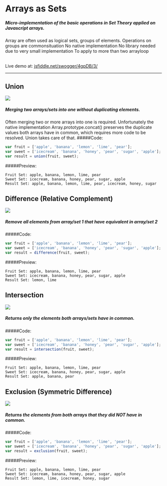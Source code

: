 Arrays as Sets
========
##### Micro-implementation of the basic operations in Set Theory applied on Javascript arrays.

Array are often used as logical sets, groups of elements. 
Operations on groups are commonsituation
No native implementation
No library needed due to very small implementation 
To apply to more than two arrayloop

<br/>Live demo at: <a href='http://jsfiddle.net/swogger/4gpDB/3/' target='_blank'>jsfiddle.net/swogger/4gpDB/3/</a>

-------


Union
--------


<img src='http://upload.wikimedia.org/wikipedia/commons/3/30/Venn0111.svg'/>

##### Merging two arrays/sets into one without duplicating elements.

Often merging two or more arrays into one is required. Unfortunately the native implementation Array.prototype.concat() preserves the duplicate values both arrays have in common, which requires more code to be resolved. Union takes care of that. 
#####Code:
```javascript
var fruit = ['apple', 'banana', 'lemon', 'lime', 'pear'];
var sweet = ['icecream', 'banana', 'honey', 'pear', 'sugar', 'apple'];
var result = union(fruit, sweet);
```
#####Preview:
```
Fruit Set: apple, banana, lemon, lime, pear
Sweet Set: icecream, banana, honey, pear, sugar, apple
Result Set: apple, banana, lemon, lime, pear, icecream, honey, sugar
```


Difference (Relative Complement)
--------


<img src='http://upload.wikimedia.org/wikipedia/commons/e/e6/Venn0100.svg'/>

##### Remove all elements from array/set 1 that have equivalent in array/set 2
#####Code:
```javascript
var fruit = ['apple', 'banana', 'lemon', 'lime', 'pear'];
var sweet = ['icecream', 'banana', 'honey', 'pear', 'sugar', 'apple'];
var result = difference(fruit, sweet);
```
#####Preview:
```
Fruit Set: apple, banana, lemon, lime, pear
Sweet Set: icecream, banana, honey, pear, sugar, apple
Result Set: lemon, lime
```




Intersection
--------


<img src='http://upload.wikimedia.org/wikipedia/commons/9/99/Venn0001.svg'/>

##### Returns only the elements both arrays/sets have in common.
#####Code:
```javascript
var fruit = ['apple', 'banana', 'lemon', 'lime', 'pear'];
var sweet = ['icecream', 'banana', 'honey', 'pear', 'sugar', 'apple'];
var result = intersection(fruit, sweet);
```
#####Preview:
```
Fruit Set: apple, banana, lemon, lime, pear
Sweet Set: icecream, banana, honey, pear, sugar, apple
Result Set: apple, banana, pear
```




Exclusion (Symmetric Difference)
-------- 


<img src='http://upload.wikimedia.org/wikipedia/commons/4/46/Venn0110.svg'/>

##### Returns the elements from both arrays that they did NOT have in common.
#####Code:
```javascript
var fruit = ['apple', 'banana', 'lemon', 'lime', 'pear'];
var sweet = ['icecream', 'banana', 'honey', 'pear', 'sugar', 'apple'];
var result = exclusion(fruit, sweet);
```
#####Preview:
```
Fruit Set: apple, banana, lemon, lime, pear
Sweet Set: icecream, banana, honey, pear, sugar, apple
Result Set: lemon, lime, icecream, honey, sugar
```
